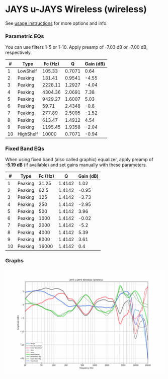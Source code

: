 # JAYS u-JAYS Wireless (wireless)
See [usage instructions](https://github.com/jaakkopasanen/AutoEq#usage) for more options and info.

### Parametric EQs
You can use filters 1-5 or 1-10. Apply preamp of -7.03 dB or -7.00 dB, respectively.

|   # | Type      |   Fc (Hz) |      Q |   Gain (dB) |
|-----|-----------|-----------|--------|-------------|
|   1 | LowShelf  |    105.33 | 0.7071 |        0.64 |
|   2 | Peaking   |    131.41 | 0.9541 |       -4.55 |
|   3 | Peaking   |   2228.11 | 1.2927 |       -4.04 |
|   4 | Peaking   |   4304.36 | 2.0691 |        7.38 |
|   5 | Peaking   |   9429.27 | 1.6007 |        5.03 |
|   6 | Peaking   |     59.71 | 2.4348 |       -0.8  |
|   7 | Peaking   |    277.89 | 2.5095 |       -1.52 |
|   8 | Peaking   |    613.47 | 1.4912 |        4.54 |
|   9 | Peaking   |   1195.45 | 1.9358 |       -2.04 |
|  10 | HighShelf |  10000    | 0.7071 |       -0.94 |

### Fixed Band EQs
When using fixed band (also called graphic) equalizer, apply preamp of **-5.19 dB** (if available) and set gains manually with these parameters.

|   # | Type    |   Fc (Hz) |      Q |   Gain (dB) |
|-----|---------|-----------|--------|-------------|
|   1 | Peaking |     31.25 | 1.4142 |        1.02 |
|   2 | Peaking |     62.5  | 1.4142 |       -0.95 |
|   3 | Peaking |    125    | 1.4142 |       -3.73 |
|   4 | Peaking |    250    | 1.4142 |       -2.95 |
|   5 | Peaking |    500    | 1.4142 |        3.96 |
|   6 | Peaking |   1000    | 1.4142 |       -0.02 |
|   7 | Peaking |   2000    | 1.4142 |       -5.2  |
|   8 | Peaking |   4000    | 1.4142 |        5.39 |
|   9 | Peaking |   8000    | 1.4142 |        3.61 |
|  10 | Peaking |  16000    | 1.4142 |        0.4  |

### Graphs
![](./JAYS%20u-JAYS%20Wireless%20(wireless).png)

